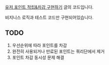 [유저 포인트 적립&차감 구현하기](https://velog.io/@monk94/%EC%9C%A0%EC%A0%80-%ED%8F%AC%EC%9D%B8%ED%8A%B8-%EC%A0%81%EB%A6%BD%EC%B0%A8%EA%B0%90-%EA%B5%AC%ED%98%84%ED%95%98%EA%B8%B0) 글의 코드입니다.

비지니스 로직과 테스트 코드만 구현되어있습니다.

## TODO

1. 우선순위에 따라 포인트를 차감
2. 완전히 사용되거나 만료된 포인트는 쿼리단에서 제거
3. 포인트 차감 동시성 문제 해결
